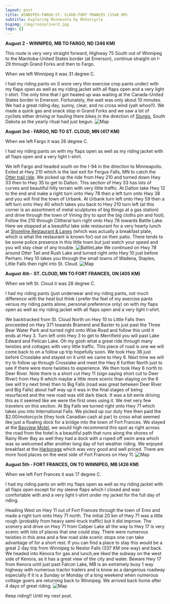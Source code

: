 ```yaml
---
layout: post
title: WINNIPEG-FARGO-ST. CLOUD-FORT FRANCES (1548 KM)
subtitle: Exploring Minnesota by Motorcycle
bigimg: /img/rainyriver2.jpg
tags: []
---
```


**August 2 - WINNIPEG, MB TO FARGO, ND (346 KM)**

This route is very very straight forward, Highway 75 South out of Winnipeg to the Manitoba-United States border (at Emerson), continue straight on I-29 through Grand Forks and then to Fargo.

When we left Winnipeg it was 31 degree C. 

I had my riding pants on (I wore very thin exercise crop pants under) with my flaps open as well as my riding jacket with all flaps open and a very light t-shirt. 
The only time that I got heated up was waiting at the Canada-United States border in Emerson. 
Fortunately, the wait was only about 10 minutes. 
We had a great riding day, sunny, clear, and no cross wind (yah whoo!!).
We made a quick gas and snack stop in Grand Forks and we saw a lot of cyclists either driving or hauling there bikes in the direction of [Sturgis](https://www.sturgismotorcyclerally.com/index.php?page=home), South Dakota as the yearly ritual had just begun.
![Map](https://klovetri.github.io/img/WpgFargomap.png)

**August 3rd - FARGO, ND TO ST. CLOUD, MN (417 KM)**

When we left Fargo it was 26 degree C. 

I had my riding pants on with my flaps open as well as my riding jacket with all flaps open and a very light t-shirt. 

We left Fargo and headed south on the I-94 in the direction to Minneapolis. 
Exited at Hwy 210 which is the last exit for Fergus Falls, MN to catch the [Otter trail ride](www.bestbikerides/Minnesota/ottertrail). 
We picked up the ride from Hwy 210 and turned down Hwy 33 then to Hwy 35 to get to Dalton. This section of Hwy 33 has lots of curves and beautiful hilly terrain with very little traffic.
At Dalton take Hwy 12 to the end and make a right turn onto Hwy 78 then a left turn onto Hwy 38 and you will find the town of Urbank.
At Urbank turn left onto Hwy 59 then a left turn onto Hwy 40 which takes you back to Hwy 210 turn left (at this corner is an assortment of metal sculptures of big things at a gas station) and drive through the town of Vining (try to spot the big cloths pin and foot). Follow the 210 through Clitheral turn right onto Hwy 78 towards Battle Lake. Here we stopped at a beautiful lake side restaurant for a very hearty lunch at [Shoreline Restaurant & Lanes](http://www.shorelinebattlelake.com) (which was actually a breakfast plate, which is what the restaurant is known for) out on their patio. There tends to be some police presence in this little town but just watch your speed and you will stay clear of any trouble.
![BattleLake](https://klovetri.github.io/img/Blake.jpg)
We continued on Hwy 78 around Otter Tail and Rush Lake and turned right onto Hwy 10 just before Perham. Hwy 10 takes you through the small towns of Wadena, Staples, Little Falls then right into St. Cloud.
![Map](https://klovetri.github.io/FFtoStC.png)

**August 4th - ST. CLOUD, MN TO FORT FRANCES, ON (405 KM)**

When we left St. Cloud it was 28 degree C. 

I had my riding pants (just underwear and my riding pants, not much difference with the heat but think I prefer the feel of my exercise pants versus my riding pants alone, personal preference only) on with my flaps open as well as my riding jacket with all flaps open and a very light t-shirt. 

We backtracked from St. Cloud North on Hwy 10 to Little Falls then proceeded on Hwy 371 towards Brainerd and Baxter to just past the Three Bear Water Park and turned right onto Wise Road and follow this until it ends at Hwy 3. Turn left onto Hwy 3 to get to Merrifield you will past Lake Edward and Pelican Lake. Oh my gosh what a great ride through many twisties and cottages with very little traffic. This piece of road is one we will come back to on a follow up trip hopefully soon. We took Hwy 36 just before Crosslake and stayed on it until we came to Hwy 6. Next time we will try to follow up through Crosslake and meet the Hwy 6 further North just to see if there were more twisties to experience. We then took Hwy 6 north to Deer River. Note there is a short cut Hwy 11 (sign saying short cut to Deer River) from Hwy 6 which maybe a little more scenic than staying on the 6 (we will try next time) then to Big Falls (road was great between Deer River and Big Falls) about half way up it was in the final stages of being resurfaced and the new road was still dark black. It was a bit eerie driving this as it seemed like we were the first ones using it. We met very few travelers on this section. At Big Falls we turned right onto Hwy 71 which takes you into International Falls. We picked up our duty free then paid the $2.00/motorcycle (they took Canadian cash at par) to cross what seemed like just a floating dock for a bridge into the town of Fort Frances. We stayed at the [Bayview Motel](www.bayviewmotel.ca), we would high recommend this spot as right across the road from the hotel is a beautiful path that runs along the shores of Rainy River Bay as well they had a dock with a roped off swim area which was so welcomed after another long day of hot weather riding. We enjoyed breakfast at the [Harborage](https://www.facebook.com/theharbouragerestaurant/?rf=231172103575044) which was very good and well priced. There are more food places on the west side of Fort Frances on Hwy 11. 
![Map](https://klovetri.github.io/img/StCtoFF.png)

**August 5th - FORT FRANCES, ON TO WINNIPEG, MB (426 KM)**

When we left Fort Frances it was 17 degree C. 

I had my riding pants on with my flaps open as well as my riding jacket with all flaps open except for my sleeve flaps which I closed and was comfortable with and a very light t-shirt under my jacket for the full day of riding. 

Heading West on Hwy 11 out of Fort Frances through the town of Emo and made a right turn onto Hwy 71 north. The initial 20 km of Hwy 71 was a little rough (probably from heavy semi-truck traffic) but it did improve. The scenery and drive on Hwy 71 from Caliper Lake all the way to Hwy 17 is very scenic with lots of places that one could stay. There were numerous twisties in this area and a few road side scenic stops one can take advantage of for a short rest. If you can find a place to stay this would be a great 2 day trip from Winnipeg to Nestor Falls (337 KM one way) and back. 
We headed into Kenora for gas and lunch,we liked the subway on the west side of Kenora, as it has a great view of the city and water. Beware Hwy 17 from Kenora until just past Falcon Lake, MB is an extremely busy 1 way highway with numerous tractor trailers and is know as a dangerous roadway especially if it is a Sunday or Monday of a long weekend when numerous cottage goers are returning back to Winnipeg. We arrived back home after 4 days of great riding.
![Map](https://klovetri.github.io/img/FFtoWpg.png)

Keep riding!! 
Until my next post.

